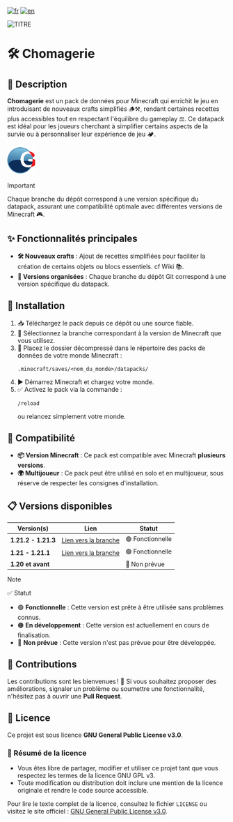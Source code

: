 [![fr](https://img.shields.io/badge/lang-fr-blue.svg)](https://github.com/mal0andre/chomagerie/blob/main/README.md)
[![en](https://img.shields.io/badge/lang-en-blue.svg)](https://github.com/mal0andre/chomagerie/blob/main/README-en.md)

![TITRE](https://golriver.fr/assets/img/chomagerie_title.png)

# 🛠️ Chomagerie  

## 📖 Description  

**Chomagerie** est un pack de données pour Minecraft qui enrichit le jeu en introduisant de nouveaux crafts simplifiés 🪵⚒️, rendant certaines recettes plus accessibles tout en respectant l'équilibre du gameplay ⚖️. Ce datapack est idéal pour les joueurs cherchant à simplifier certains aspects de la survie ou à personnaliser leur expérience de jeu 🏕️.  

![Pack Icon](https://github.com/mal0andre/chomagerie/blob/1.21/pack.png?raw=true)  

> [!IMPORTANT]  
> Chaque branche du dépôt correspond à une version spécifique du datapack, assurant une compatibilité optimale avec différentes versions de Minecraft 🎮.  

## ✨ Fonctionnalités principales  

- **🛠️ Nouveaux crafts** : Ajout de recettes simplifiées pour faciliter la création de certains objets ou blocs essentiels. cf Wiki 📚.  
- **🌿 Versions organisées** : Chaque branche du dépôt Git correspond à une version spécifique du datapack.  

## 🚀 Installation  

1. 📥 Téléchargez le pack depuis ce dépôt ou une source fiable.  
2. 🔄 Sélectionnez la branche correspondant à la version de Minecraft que vous utilisez.  
3. 📂 Placez le dossier décompressé dans le répertoire des packs de données de votre monde Minecraft :  
   ```
   .minecraft/saves/<nom_du_monde>/datapacks/  
   ```  
4. ▶️ Démarrez Minecraft et chargez votre monde.  
5. ✅ Activez le pack via la commande :  
   ```  
   /reload  
   ```  
   ou relancez simplement votre monde.  

## 🧩 Compatibilité  

- **📦 Version Minecraft** : Ce pack est compatible avec Minecraft **plusieurs versions**.  
- **🌍 Multijoueur** : Ce pack peut être utilisé en solo et en multijoueur, sous réserve de respecter les consignes d'installation.  

## 📋 Versions disponibles  

| Version(s)        | Lien                                                                                   | Statut            |
|----------------|----------------------------------------------------------------------------------------|-------------------|
| **1.21.2 - 1.21.3**       | [Lien vers la branche](https://github.com/mal0andre/chomagerie/tree/1.21.2-1.21.3)         | 🟢 Fonctionnelle  |
| **1.21 - 1.21.1**       | [Lien vers la branche](https://github.com/mal0andre/chomagerie/tree/1.21-1.21.1)         | 🟢 Fonctionnelle  |
| **1.20 et avant**       |          | 🔴 Non prévue  |


> [!NOTE]
> ✅ Statut
> - 🟢 **Fonctionnelle** : Cette version est prête à être utilisée sans problèmes connus.
> - 🟠 **En développement** : Cette version est actuellement en cours de finalisation.
> - 🔴 **Non prévue** : Cette version n'est pas prévue pour être développée.  

## 🤝 Contributions  

Les contributions sont les bienvenues ! 🎉 Si vous souhaitez proposer des améliorations, signaler un problème ou soumettre une fonctionnalité, n'hésitez pas à ouvrir une **Pull Request**.  

## 📜 Licence  

Ce projet est sous licence **GNU General Public License v3.0**.  

### 🔎 Résumé de la licence  

- Vous êtes libre de partager, modifier et utiliser ce projet tant que vous respectez les termes de la licence GNU GPL v3.  
- Toute modification ou distribution doit inclure une mention de la licence originale et rendre le code source accessible.  

Pour lire le texte complet de la licence, consultez le fichier `LICENSE` ou visitez le site officiel : [GNU General Public License v3.0](https://www.gnu.org/licenses/gpl-3.0.en.html).  
